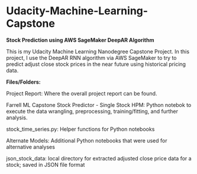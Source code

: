 # Udacity-Machine-Learning-Capstone

**Stock Prediction using AWS SageMaker DeepAR Algorithm**

This is my Udacity Machine Learning Nanodegree Capstone Project. In this project, I use the DeepAR RNN algorithm via AWS SageMaker to try to predict adjust close stock prices in the near future using historical pricing data.

**Files/Folders:**

Project Report: Where the overall project report can be found.

Farrell ML Capstone Stock Predictor - Single Stock HPM: Python notebok to execute the data wrangling, preprocessing, training/fitting, and further analysis.

stock_time_series.py: Helper functions for Python notebooks

Alternate Models: Additional Python notebooks that were used for alternative analyses

json_stock_data: local directory for extracted adjusted close price data for a stock; saved in JSON file format
